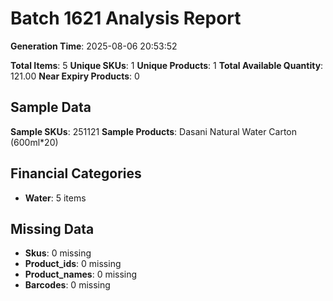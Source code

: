 # Batch 1621 Analysis Report

**Generation Time**: 2025-08-06 20:53:52

**Total Items**: 5
**Unique SKUs**: 1
**Unique Products**: 1
**Total Available Quantity**: 121.00
**Near Expiry Products**: 0

## Sample Data
**Sample SKUs**: 251121
**Sample Products**: Dasani Natural Water Carton (600ml*20)

## Financial Categories
- **Water**: 5 items

## Missing Data
- **Skus**: 0 missing
- **Product_ids**: 0 missing
- **Product_names**: 0 missing
- **Barcodes**: 0 missing
